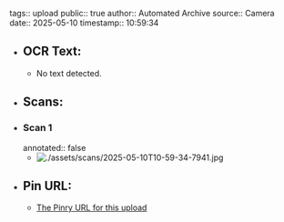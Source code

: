 tags:: upload
public:: true
author:: Automated Archive
source:: Camera
date:: 2025-05-10
timestamp:: 10:59:34

- ## OCR Text:
	- No text detected.
- ## Scans:
- ### Scan 1
  annotated:: false
	- ![./assets/scans/2025-05-10T10-59-34-7941.jpg](./assets/scans/2025-05-10T10-59-34-7941.jpg)
- ## Pin URL:
	- [The Pinry URL for this upload](https://pinry.petau.net/pins/318/)